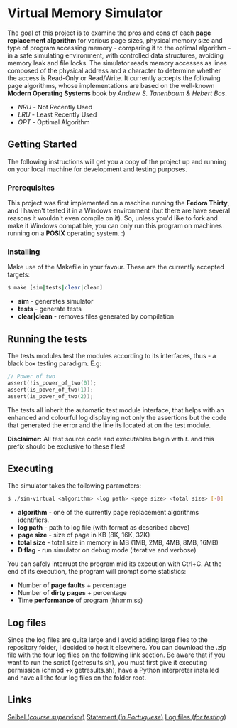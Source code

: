 # Virtual Memory Simulator

The goal of this project is to examine the pros and cons of each **page replacement algorithm** for various page sizes, physical memory size and type of program accessing memory - comparing it to the optimal algorithm - in a safe simulating environment, with controlled data structures, avoiding memory leak and file locks. The simulator reads memory accesses as lines composed of the physical address and a character to determine whether the access is Read-Only or Read/Write. It currently accepts the following page algorithms, whose implementations are based on the well-known **__Modern Operating Systems__** book by *Andrew S. Tanenbaum & Hebert Bos*.

* *NRU* - Not Recently Used
* *LRU* - Least Recently Used
* *OPT* - Optimal Algorithm

## Getting Started

The following instructions will get you a copy of the project up and running on your local machine for development and testing purposes.

### Prerequisites

This project was first implemented on a machine running the **Fedora Thirty**, and I haven't tested it in a Windows environment (but there are have several reasons it wouldn't even compile on it). So, unless you'd like to fork and make it Windows compatible, you can only run this program on machines running on a **POSIX** operating system. :)

### Installing

Make use of the Makefile in your favour. These are the currently accepted targets:

``` bash
$ make [sim|tests|clear|clean]
```

* **sim** - generates simulator
* **tests** - generate tests
* **clear|clean** - removes files generated by compilation

## Running the tests

The tests modules test the modules according to its interfaces, thus - a black box testing paradigm. E.g:

``` c
// Power of two
assert(!is_power_of_two(0));
assert(is_power_of_two(1));
assert(is_power_of_two(2));
```

The tests all inherit the automatic test module interface, that helps with an enhanced and colourful log displaying not only the assertions but the code that generated the error and the line its located at on the test module.

**Disclaimer:** All test source code and executables begin with *t.* and this prefix should be exclusive to these files!

## Executing

The simulator takes the following parameters:

``` bash
$ ./sim-virtual <algorithm> <log path> <page size> <total size> [-D]
```

* **algorithm** - one of the currently page replacement algorithms identifiers.
* **log path** - path to log file (with format as described above)
* **page size** - size of page in KB (8K, 16K, 32K)
* **total size** - total size in memory in MB (1MB, 2MB, 4MB, 8MB, 16MB)
* **D flag** - run simulator on debug mode (iterative and verbose)

You can safely interrupt the program mid its execution with Ctrl+C. At the end of its execution, the program will prompt some statistics:

* Number of **page faults** + percentage
* Number of **dirty pages** + percentage
* Time **performance** of program (hh:mm:ss)

## Log files

Since the log files are quite large and I avoid adding large files to the repository folder, I decided to host it elsewhere. You can download the .zip file with the four log files on the following link section. Be aware that if you want to run the script (getresults.sh), you must first give it executing permission (chmod +x getresults.sh), have a Python interpreter installed and have all the four log files on the folder root.

## Links

[Seibel (*course supervisor*)](http://139.82.24.35/seibel/hp/)
[Statement (*in Portuguese*)](https://drive.google.com/file/d/1fUyadkXQwtmSAcDa2FTxC0TYexYvmR2e/view?usp=sharing)
[Log files (*for testing*)](https://drive.google.com/file/d/1s7By6hcJJ8N41QByLZVRp0rr6gXxdhQl/view?usp=sharing)
